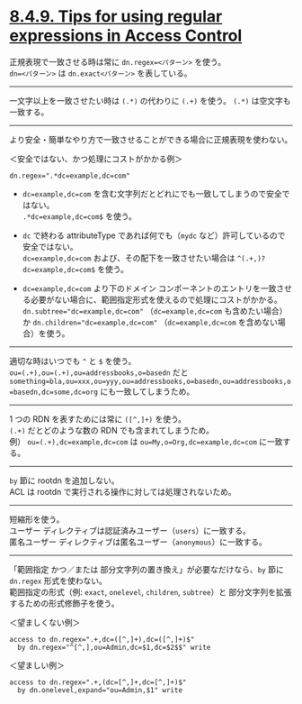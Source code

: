 # [8.4.9. Tips for using regular expressions in Access Control](https://www.openldap.org/doc/admin26/access-control.html#Tips%20for%20using%20regular%20expressions%20in%20Access%20Control)

正規表現で一致させる時は常に `dn.regex=<パターン>` を使う。  
`dn=<パターン>` は `dn.exact<パターン>` を表している。

---

一文字以上を一致させたい時は `(.*)` の代わりに `(.+)` を使う。
`(.*)` は空文字も一致する。

---

より安全・簡単なやり方で一致させることができる場合に正規表現を使わない。

＜安全ではない、かつ処理にコストがかかる例＞

`dn.regex=".*dc=example,dc=com"`

- `dc=example,dc=com` を含む文字列だとどれにでも一致してしまうので安全ではない。  
  `.*dc=example,dc=com$` を使う。

- `dc` で終わる attributeType であれば何でも（`mydc` など）許可しているので安全ではない。  
  `dc=example,dc=com` および、その配下を一致させたい場合は `^(.+,)?dc=example,dc=com$` を使う。

- `dc=example,dc=com` より下のドメイン コンポーネントのエントリを一致させる必要がない場合に、範囲指定形式を使えるので処理にコストがかかる。  
  `dn.subtree="dc=example,dc=com"` （`dc=example,dc=com` も含めたい場合） か `dn.children="dc=example,dc=com"` （`dc=example,dc=com` を含めない場合）を使う。

---

適切な時はいつでも `^` と `$` を使う。  
`ou=(.+),ou=(.+),ou=addressbooks,o=basedn` だと `something=bla,ou=xxx,ou=yyy,ou=addressbooks,o=basedn,ou=addressbooks,o=basedn,dc=some,dc=org` にも一致してしまうため。

---

1 つの RDN を表すためには常に `([^,]+)` を使う。  
`(.+)` だとどのような数の RDN でも含まれてしまうため。  
例） `ou=(.+),dc=example,dc=com` は `ou=My,o=Org,dc=example,dc=com` に一致する。

---

`by` 節に rootdn を追加しない。  
ACL は rootdn で実行される操作に対しては処理されないため。

---

短縮形を使う。  
ユーザー ディレクティブは認証済みユーザー（`users`）に一致する。  
匿名ユーザー ディレクティブは匿名ユーザー（`anonymous`）に一致する。

---

「範囲指定 かつ／または 部分文字列の置き換え」が必要なだけなら、`by` 節に `dn.regex` 形式を使わない。  
範囲指定の形式（例: `exact`, `onelevel`, `children`, `subtree`）と 部分文字列を拡張するための形式修飾子を使う。

＜望ましくない例＞

```text
access to dn.regex=".+,dc=([^,]+),dc=([^,]+)$"
  by dn.regex="^[^,],ou=Admin,dc=$1,dc=$2$$" write
```

＜望ましい例＞

```text
access to dn.regex=".+,(dc=[^,]+,dc=[^,]+)$"
  by dn.onelevel,expand="ou=Admin,$1" write
```
